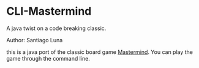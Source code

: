 # CLI-Mastermind
A java twist on a code breaking classic.

Author: Santiago Luna

this is a java port of the classic board game [Mastermind](https://en.wikipedia.org/wiki/Mastermind_(board_game)). 
You can play the game through the command line.

